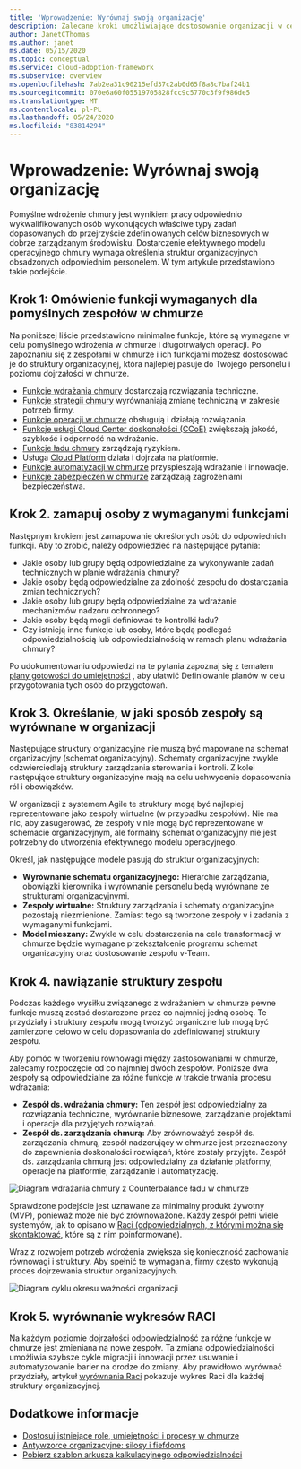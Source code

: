 ```yaml
---
title: 'Wprowadzenie: Wyrównaj swoją organizację'
description: Zalecane kroki umożliwiające dostosowanie organizacji w celu zapewnienia gotowości do pomyślnego wdrożenia chmury.
author: JanetCThomas
ms.author: janet
ms.date: 05/15/2020
ms.topic: conceptual
ms.service: cloud-adoption-framework
ms.subservice: overview
ms.openlocfilehash: 7ab2ea31c90215efd37c2ab0d65f8a8c7baf24b1
ms.sourcegitcommit: 070e6a60f05519705828fcc9c5770c3f9f986de5
ms.translationtype: MT
ms.contentlocale: pl-PL
ms.lasthandoff: 05/24/2020
ms.locfileid: "83814294"
---
```

# <a name="get-started-align-your-organization"></a>Wprowadzenie: Wyrównaj swoją organizację

Pomyślne wdrożenie chmury jest wynikiem pracy odpowiednio wykwalifikowanych osób wykonujących właściwe typy zadań dopasowanych do przejrzyście zdefiniowanych celów biznesowych w dobrze zarządzanym środowisku. Dostarczenie efektywnego modelu operacyjnego chmury wymaga określenia struktur organizacyjnych obsadzonych odpowiednim personelem. W tym artykule przedstawiono takie podejście.

## <a name="step-1-understand-the-functions-required-for-successful-cloud-teams"></a>Krok 1: Omówienie funkcji wymaganych dla pomyślnych zespołów w chmurze

Na poniższej liście przedstawiono minimalne funkcje, które są wymagane w celu pomyślnego wdrożenia w chmurze i długotrwałych operacji. Po zapoznaniu się z zespołami w chmurze i ich funkcjami możesz dostosować je do struktury organizacyjnej, która najlepiej pasuje do Twojego personelu i poziomu dojrzałości w chmurze.

- [Funkcje wdrażania chmury](../organize/cloud-adoption.md) dostarczają rozwiązania techniczne.
- [Funkcje strategii chmury](../organize/cloud-strategy.md) wyrównaniają zmianę techniczną w zakresie potrzeb firmy.
- [Funkcje operacji w chmurze](../organize/cloud-operations.md) obsługują i działają rozwiązania.
- [Funkcje usługi Cloud Center doskonałości (CCoE)](../organize/cloud-center-of-excellence.md) zwiększają jakość, szybkość i odporność na wdrażanie.
- [Funkcje ładu chmury](../organize/cloud-governance.md) zarządzają ryzykiem.
- Usługa [Cloud Platform](../organize/cloud-platform.md) działa i dojrzała na platformie.
- [Funkcje automatyzacji w chmurze](../organize/cloud-automation.md) przyspieszają wdrażanie i innowacje.
- [Funkcje zabezpieczeń w chmurze](../organize/cloud-security.md) zarządzają zagrożeniami bezpieczeństwa.

## <a name="step-2-map-people-to-the-required-functions"></a>Krok 2. zamapuj osoby z wymaganymi funkcjami

Następnym krokiem jest zamapowanie określonych osób do odpowiednich funkcji. Aby to zrobić, należy odpowiedzieć na następujące pytania:

- Jakie osoby lub grupy będą odpowiedzialne za wykonywanie zadań technicznych w planie wdrażania chmury?
- Jakie osoby będą odpowiedzialne za zdolność zespołu do dostarczania zmian technicznych?
- Jakie osoby lub grupy będą odpowiedzialne za wdrażanie mechanizmów nadzoru ochronnego?
- Jakie osoby będą mogli definiować te kontrolki ładu?
- Czy istnieją inne funkcje lub osoby, które będą podlegać odpowiedzialnością lub odpowiedzialnością w ramach planu wdrażania chmury?

Po udokumentowaniu odpowiedzi na te pytania zapoznaj się z tematem [plany gotowości do umiejętności](../plan/adapt-roles-skills-processes.md) , aby ułatwić Definiowanie planów w celu przygotowania tych osób do przygotowań.

## <a name="step-3-determine-how-teams-align-within-your-organization"></a>Krok 3. Określanie, w jaki sposób zespoły są wyrównane w organizacji

Następujące struktury organizacyjne nie muszą być mapowane na schemat organizacyjny (schemat organizacyjny). Schematy organizacyjne zwykle odzwierciedlają struktury zarządzania sterowania i kontroli. Z kolei następujące struktury organizacyjne mają na celu uchwycenie dopasowania ról i obowiązków.

W organizacji z systemem Agile te struktury mogą być najlepiej reprezentowane jako zespoły wirtualne (w przypadku zespołów). Nie ma nic, aby zasugerować, że zespoły v nie mogą być reprezentowane w schemacie organizacyjnym, ale formalny schemat organizacyjny nie jest potrzebny do utworzenia efektywnego modelu operacyjnego.

Określ, jak następujące modele pasują do struktur organizacyjnych:

- **Wyrównanie schematu organizacyjnego:** Hierarchie zarządzania, obowiązki kierownika i wyrównanie personelu będą wyrównane ze strukturami organizacyjnymi.
- **Zespoły wirtualne:** Struktury zarządzania i schematy organizacyjne pozostają niezmienione. Zamiast tego są tworzone zespoły v i zadania z wymaganymi funkcjami.
- **Model mieszany:** Zwykle w celu dostarczenia na cele transformacji w chmurze będzie wymagane przekształcenie programu schemat organizacyjny oraz dostosowanie zespołu v-Team.

## <a name="step-4-establish-team-structures"></a>Krok 4. nawiązanie struktury zespołu

Podczas każdego wysiłku związanego z wdrażaniem w chmurze pewne funkcje muszą zostać dostarczone przez co najmniej jedną osobę. Te przydziały i struktury zespołu mogą tworzyć organiczne lub mogą być zamierzone celowo w celu dopasowania do zdefiniowanej struktury zespołu.

Aby pomóc w tworzeniu równowagi między zastosowaniami w chmurze, zalecamy rozpoczęcie od co najmniej dwóch zespołów. Poniższe dwa zespoły są odpowiedzialne za różne funkcje w trakcie trwania procesu wdrażania:

- **Zespół ds. wdrażania chmury:** Ten zespół jest odpowiedzialny za rozwiązania techniczne, wyrównanie biznesowe, zarządzanie projektami i operacje dla przyjętych rozwiązań.
- **Zespół ds. zarządzania chmurą:** Aby zrównoważyć zespół ds. zarządzania chmurą, zespół nadzorujący w chmurze jest przeznaczony do zapewnienia doskonałości rozwiązań, które zostały przyjęte. Zespół ds. zarządzania chmurą jest odpowiedzialny za działanie platformy, operacje na platformie, zarządzanie i automatyzację.

![Diagram wdrażania chmury z Counterbalance ładu w chmurze](../_images/ready/org-ready-best-practice.png)

Sprawdzone podejście jest uznawane za minimalny produkt żywotny (MVP), ponieważ może nie być zrównoważone. Każdy zespół pełni wiele systemyów, jak to opisano w [Raci (odpowiedzialnych, z którymi można się skontaktować](../organize/raci-alignment.md), które są z nim poinformowane).

Wraz z rozwojem potrzeb wdrożenia zwiększa się konieczność zachowania równowagi i struktury. Aby spełnić te wymagania, firmy często wykonują proces dojrzewania struktur organizacyjnych.

![Diagram cyklu okresu ważności organizacji](../_images/ready/org-ready-maturity.png)

## <a name="step-5-align-raci-charts"></a>Krok 5. wyrównanie wykresów RACI

Na każdym poziomie dojrzałości odpowiedzialność za różne funkcje w chmurze jest zmieniana na nowe zespoły. Ta zmiana odpowiedzialności umożliwia szybsze cykle migracji i innowacji przez usuwanie i automatyzowanie barier na drodze do zmiany. Aby prawidłowo wyrównać przydziały, artykuł [wyrównania Raci](../organize/raci-alignment.md) pokazuje wykres Raci dla każdej struktury organizacyjnej.

## <a name="additional-information"></a>Dodatkowe informacje

- [Dostosuj istniejące role, umiejętności i procesy w chmurze](../plan/adapt-roles-skills-processes.md)
- [Antywzorce organizacyjne: silosy i fiefdoms](../organize/fiefdoms-silos.md)
- [Pobierz szablon arkusza kalkulacyjnego odpowiedzialności](https://archcenter.blob.core.windows.net/cdn/fusion/management/raci-template.xlsx)
